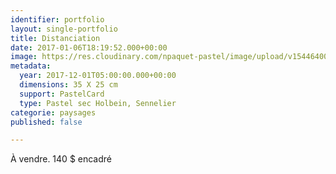 ```yaml
---
identifier: portfolio
layout: single-portfolio
title: Distanciation
date: 2017-01-06T18:19:52.000+00:00
image: https://res.cloudinary.com/npaquet-pastel/image/upload/v1544640018/IMG_2122-3.jpg
metadata:
  year: 2017-12-01T05:00:00.000+00:00
  dimensions: 35 X 25 cm
  support: PastelCard
  type: Pastel sec Holbein, Sennelier
categorie: paysages
published: false

---
```

À vendre. 140 $ encadré